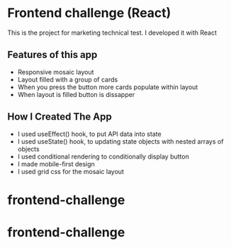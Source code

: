 # Frontend challenge (React)


This is the  project for marketing technical test. I developed it with React


## Features of this app
- Responsive mosaic layout
- Layout filled with a group of cards
- When you press the button more cards populate within layout
- When layout is filled button is dissapper


## How I Created The App
- I used useEffect() hook, to put API data into state
- I used useState() hook, to updating state objects with nested arrays of objects 
- I used conditional rendering to conditionally display button
- I made mobile-first design
- I used grid css for the mosaic layout
# frontend-challenge
# frontend-challenge
